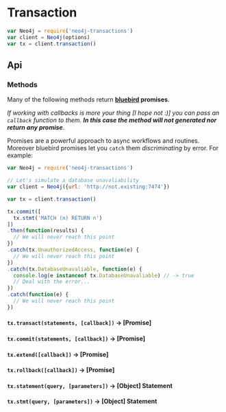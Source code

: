 # Transaction
```javascript
var Neo4j = require('neo4j-transactions')
var client = Neo4j(options)
var tx = client.transaction()
```

## Api

### Methods
Many of the following methods return **[bluebird](http://bluebirdjs.com/docs/getting-started.html) promises**.

_If working with callbacks is more your thing [I hope not :)] you can pass an `callback` function to them. **In this case the method will not generated nor return any promise**_.

Promises are a powerful approach to async workflows and routines.
Moreover bluebird promises let you `catch` them *discriminating* by error.
For example:
```javascript
var Neo4j = require('neo4j-transactions')

// Let's simulate a database unavaliability
var client = Neo4j({url: 'http://not.existing:7474'})

var tx = client.transaction()

tx.commit([
  tx.stmt('MATCH (n) RETURN n')
])
.then(function(results) {
  // We will never reach this point
})
.catch(tx.UnauthorizedAccess, function(e) {
  // We will never reach this point
})
.catch(tx.DatabaseUnavaliable, function(e) {
  console.log(e instanceof tx.DatabaseUnavaliable) // -> true
  // Deal with the error...
})
.catch(function(e) {
  // We will never reach this point
})
```

#### `tx.transact(statements, [callback])` -> [Promise]

#### `tx.commit(statements, [callback])` -> [Promise]

#### `tx.extend([callback])` -> [Promise]

#### `tx.rollback([callback])` -> [Promise]

#### `tx.statement(query, [parameters])` -> [Object] Statement

#### `tx.stmt(query, [parameters])` -> [Object] Statement
